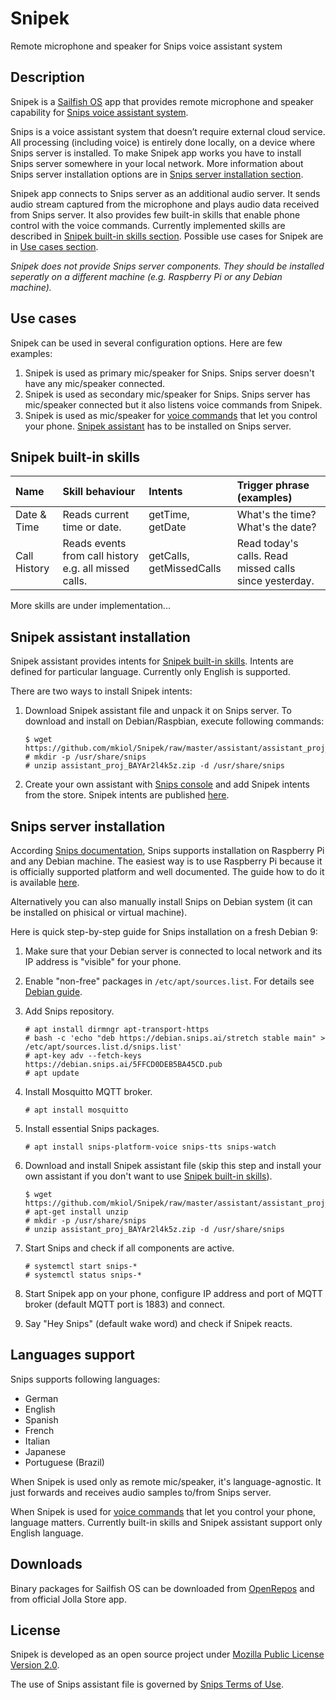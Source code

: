 # Snipek

Remote microphone and speaker for Snips voice assistant system

## Description

Snipek is a [Sailfish OS](https://sailfishos.org/) app that provides remote
microphone and speaker capability for [Snips voice assistant system](https://snips.ai/).

Snips is a voice assistant system that doesn’t require external cloud service.
All processing (including voice) is entirely done locally, on a device where
Snips server is installed. To make Snipek app works you have to install Snips
server somewhere in your local network. More information about Snips server
installation options are in
[Snips server installation section](#snips-server-installation).

Snipek app connects to Snips server as an additional audio server.
It sends audio stream captured from the microphone and plays audio data
received from Snips server. It also provides few built-in skills that
enable phone control with the voice commands. Currently implemented skills are
described in [Snipek built-in skills section](#snipek-built-in-skills).
Possible use cases for Snipek are in [Use cases section](#use-cases-section).

*Snipek does not provide Snips server components. They should be installed seperatly
on a different machine (e.g. Raspberry Pi or any Debian machine).*

## Use cases

Snipek can be used in several configuration options. Here are few examples:

1. Snipek is used as primary mic/speaker for Snips.
   Snips server doesn't have any mic/speaker connected.
2. Snipek is used as secondary mic/speaker for Snips.
   Snips server has mic/speaker connected but it also listens voice commands from Snipek.
3. Snipek is used as mic/speaker for [voice commands](#snipek-built-in-skills) that let you control your phone.
   [Snipek assistant](#snipek-assistant-installation) has to be installed on Snips server.

## Snipek built-in skills

| Name | Skill behaviour | Intents | Trigger phrase (examples) |
|:-----|:----------------|:--------|:--------------------------|
| Date & Time | Reads current time or date. | getTime, getDate | What's the time? What's the date? |
| Call History | Reads events from call history e.g. all missed calls. | getCalls, getMissedCalls | Read today's calls. Read missed calls since yesterday. |

More skills are under implementation...

## Snipek assistant installation

Snipek assistant provides intents for [Snipek built-in skills](#snipek-built-in-skills).
Intents are defined for particular language. Currently only English is supported.

There are two ways to install Snipek intents:

1. Download Snipek assistant file and unpack it on Snips server.
   To download and install on Debian/Raspbian, execute following commands:

   ```
   $ wget https://github.com/mkiol/Snipek/raw/master/assistant/assistant_proj_BAYAr2l4k5z.zip
   # mkdir -p /usr/share/snips
   # unzip assistant_proj_BAYAr2l4k5z.zip -d /usr/share/snips
   ```

2. Create your own assistant with [Snips console](https://console.snips.ai)
   and add Snipek intents from the store.
   Snipek intents are published [here](https://console.snips.ai/store/en/skill_4YMgn1YavPo).

## Snips server installation

According [Snips documentation](https://docs.snips.ai/), Snips supports installation
on Raspberry Pi and any Debian machine.
The easiest way is to use Raspberry Pi because it is officially supported platform
and well documented. The guide how to do it is available
[here](https://docs.snips.ai/getting-started/quick-start-raspberry-pi).

Alternatively you can also manually install Snips on Debian system
(it can be installed on phisical or virtual machine).

Here is quick step-by-step guide for Snips installation on a fresh Debian 9:

1. Make sure that your Debian server is connected to local network and its
   IP address is "visible" for your phone.
2. Enable "non-free" packages in `/etc/apt/sources.list`.
   For details see [Debian guide](https://wiki.debian.org/SourcesList).
3. Add Snips repository.

   ```
   # apt install dirmngr apt-transport-https
   # bash -c 'echo "deb https://debian.snips.ai/stretch stable main" > /etc/apt/sources.list.d/snips.list'
   # apt-key adv --fetch-keys  https://debian.snips.ai/5FFCD0DEB5BA45CD.pub
   # apt update
   ```

4. Install Mosquitto MQTT broker.

   ```
   # apt install mosquitto
   ```

5. Install essential Snips packages.

   ```
   # apt install snips-platform-voice snips-tts snips-watch
   ```

6. Download and install Snipek assistant file (skip this step and install your own
   assistant if you don't want to use [Snipek built-in skills](#snipek-built-in-skills)).

   ```
   $ wget https://github.com/mkiol/Snipek/raw/master/assistant/assistant_proj_BAYAr2l4k5z.zip
   # apt-get install unzip
   # mkdir -p /usr/share/snips
   # unzip assistant_proj_BAYAr2l4k5z.zip -d /usr/share/snips
   ```

7. Start Snips and check if all components are active.

   ```
   # systemctl start snips-*
   # systemctl status snips-*
   ```

8. Start Snipek app on your phone, configure IP address and port of
   MQTT broker (default MQTT port is 1883) and connect.
9. Say "Hey Snips" (default wake word) and check if Snipek reacts.

## Languages support

Snips supports following languages:

- German
- English
- Spanish
- French
- Italian
- Japanese
- Portuguese (Brazil)

When Snipek is used only as remote mic/speaker, it's language-agnostic.
It just forwards and receives audio samples to/from Snips server.

When Snipek is used for [voice commands](#snipek-built-in-skills)
that let you control your phone, language matters.
Currently built-in skills and Snipek assistant support only English language.

## Downloads

Binary packages for Sailfish OS can be downloaded from
[OpenRepos](https://openrepos.net/content/mkiol/snipek) and from official Jolla Store app.

## License

Snipek is developed as an open source project under
[Mozilla Public License Version 2.0](https://www.mozilla.org/MPL/2.0/).

The use of Snips assistant file is governed by
[Snips Terms of Use](https://docs.snips.ai/additional-resources/legal-and-privacy/terms-of-use-highlights).
